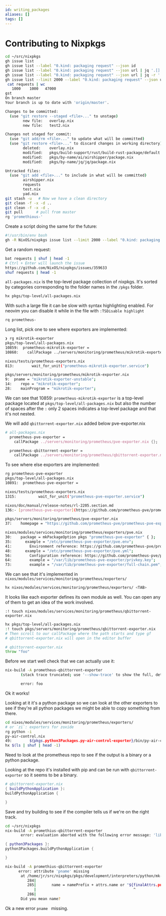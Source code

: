 ```yaml
---
id: writing_packages
aliases: []
tags: []
---
```


# Contributing to Nixpkgs

```bash
cd ~/src/nixpkgs
gh issue list
gh issue list --label "0.kind: packaging request" --json id
gh issue list --label "0.kind: packaging request" --json url | jq '.[].url'
gh issue list --label "0.kind: packaging request" --json url | jq -r '.[].url'
gh issue list --limit 2000 --label "0.kind: packaging request" --json url | jq -r '.[].url' > requests
 cat requests | wc
   1000    1000   47000
gst
On branch master
Your branch is up to date with 'origin/master'.

Changes to be committed:
  (use "git restore --staged <file>..." to unstage)
        new file:   overlay.nix
        new file:   test2.nix

Changes not staged for commit:
  (use "git add/rm <file>..." to update what will be committed)
  (use "git restore <file>..." to discard changes in working directory)
        deleted:    overlay.nix
        modified:   pkgs/build-support/rust/build-rust-package/default.nix
        modified:   pkgs/by-name/ai/airshipper/package.nix
        modified:   pkgs/by-name/jq/jq/package.nix

Untracked files:
  (use "git add <file>..." to include in what will be committed)
        airshipper.nix
        requests
        test.nix
        yad.nix
git stash -u   # Now we have a clean directory
git clean -f -x -d ..
git clean -f -x -d .
git pull      # pull from master
rg 'promethious-'
```

Create a script doing the same for the future:

```bash
#!/usr/bin/env bash
gh -R NixOS/nixpkgs issue list --limit 2000 --label "0.kind: packaging request" --json url | jq -r '.[].url' > requests
```

Get a random request:

```bash
bat requests | shuf | head -1
# Ctrl + Enter will launch the issue
https://github.com/NixOS/nixpkgs/issues/359633
shuf requests | head -1
```

`all-packages.nix` is the top-level package collection of nixpkgs. It's sorted
by categories corresponding to the folder names in the `/pkgs` folder.

```bash
hx pkgs/top-level/all-packages.nix
```

With such a large file it can be slow with syntax highlighting enabled. For
neovim you can disable it while in the file with `:TSDisable highlight`

```bash
rq prometheus-
```

Long list, pick one to see where exporters are implemented:

```bash
❯ rg mikrotik-exporter
pkgs/top-level/all-packages.nix
10859:  prometheus-mikrotik-exporter =
10860:    callPackage ../servers/monitoring/prometheus/mikrotik-exporter.nix {};

nixos/tests/prometheus-exporters.nix
813:        wait_for_unit("prometheus-mikrotik-exporter.service")

pkgs/servers/monitoring/prometheus/mikrotik-exporter.nix
9:  pname = "mikrotik-exporter-unstable";
14:    repo = "mikrotik-exporter";
28:    mainProgram = "mikrotik-exporter";
```

We can see that 10859: `prometheus-mikrotik-exporter` is a top-level package
located at `pkgs/top-level/all-packages.nix` but also the number of spaces after
the `:` only 2 spaces indicates a top-level package and that it's not nested.

We will add `qbittorrent-exporter.nix` added below pve-exporter.nix

```nix
# all-packages.nix
  prometheus-pve-exporter =
    callPackage ../servers/monitoring/prometheus/pve-exporter.nix {};

  prometheus-qbittorrent-exporter =
    callPackage ../servers/monitoring/prometheus/qbittorrent-exporter.nix {};
```

To see where else exporters are implemented:

```bash
rg prometheus-pve-exporter
pkgs/top-level/all-packages.nix
10891:  prometheus-pve-exporter =

nixos/tests/prometheus-exporters.nix
1315:          wait_for_unit("prometheus-pve-exporter.service")

nixos/doc/manual/release-notes/rl-2205.section.md
136:- [prometheus-pve-exporter](https://github.com/prometheus-pve/prometheus-pve-exporter), a tool that exposes information from the Proxmox VE API for use by Prometheus. Available as [services.prometheus.exporters.pve](#opt-services.prometheus.exporters.pve.enable).

pkgs/servers/monitoring/prometheus/pve-exporter.nix
37:    homepage = "https://github.com/prometheus-pve/prometheus-pve-exporter";

nixos/modules/services/monitoring/prometheus/exporters/pve.nix
30:    package = mkPackageOption pkgs "prometheus-pve-exporter" { };
35:      example = "/etc/prometheus-pve-exporter/pve.env";
41:        Environment reference: https://github.com/prometheus-pve/prometheus-pve-exporter#authentication
48:      example = "/etc/prometheus-pve-exporter/pve.yml";
56:        Configuration reference: https://github.com/prometheus-pve/prometheus-pve-exporter/#authentication
64:        example = "/var/lib/prometheus-pve-exporter/privkey.key";
73:        example = "/var/lib/prometheus-pve-exporter/full-chain.pem";
```

We can see that it's implemented in
`nixos/modules/services/monitoring/prometheus/exporters/`

```bash
hx nixos/modules/services/monitoring/prometheus/exporters/ <TAB>
```

It looks like each exporter defines its own module as well. You can open any of
them to get an idea of the work involved.

`:! touch nixos/modules/services/monitoring/prometheus/qbittorrent-exporter.nix`

```bash
hx pkgs/top-level/all-packages.nix
:! touch pkgs/servers/monitoring/prometheus/qbittorrent-exporter.nix
# Then scroll to our callPackage where the path starts and type gf
# qbittorrent-exporter.nix will open in the editor buffer
```

```nix
# qbittorrent-exporter.nix
throw "foo"
```

Before we start well check that we can actually use it:

```bash
nix-build -A prometheus-qbittorrent-exporter
       (stack trace truncated; use '--show-trace' to show the full, detailed trace)

       error: foo
```

Ok it works!

Looking at it it's a python package so we can look at the other exporters to see
if they're all python packages we might be able to copy something from there.

```bash
cd nixos/modules/services/monitoring/prometheus/exporters/
# or `zi`: exporters for zoxide
rg python -i
py-air-control.nix
49:        ${pkgs.python3Packages.py-air-control-exporter}/bin/py-air-control-exporter \
hx $(ls | shuf | head -1)
```

Need to look at the prometheus repo to see if the output is a binary or a python
package.

Looking at the repo it's installed with pip and can be run with
`qbittorrent-exporter` so it seems to be a binary.

```nix
# qbittorrent-exporter.nix
{ buildPythonApplication }:
buildPythonApplication {

}
```
Save and try building to see if the compiler tells us if we're on the right
track.

```bash
cd ~/src/nixpkgs
nix-build -A promethius-qbittorrent-exporter
       error: evaluation aborted with the following error message: 'lib.customisation.callPackageWith: Function called without required argument "buildPythonApplication" at /home/jr/src/nixpkgs/pkgs/servers/monitoring/prometheus/qbittorrent-exporter.nix:1'
```

```nix
{ python3Packages }:
python3Packages.buildPythonApplication {

}
```

```bash
nix-build -A promethius-qbittorrent-exporter
      error: attribute 'pname' missing
       at /home/jr/src/nixpkgs/pkgs/development/interpreters/python/mk-python-derivation.nix:285:44:
          284|
          285|       name = namePrefix + attrs.name or "${finalAttrs.pname}-${finalAttrs.version}";
             |                                            ^
          286|
       Did you mean name?
```

Ok a new error `pname ` missing.
